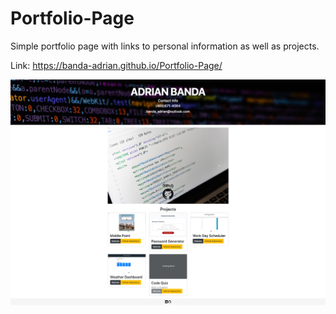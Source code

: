 # Portfolio-Page
Simple portfolio page with links to personal information as well as projects.

Link: https://banda-adrian.github.io/Portfolio-Page/

<img src = "images/Portfolio-Page.png" width="700" heigth="250">
